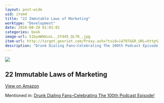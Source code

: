```yaml
---
layout: post-wide
uid: item4
title: "22 Immutable Laws of Marketing"
worktype: "Development"
date: 2016-08-20 01:01:01
categories: book
image-url: 51bymWkKusL._SY445_QL70_.jpg
item-url: http://target.georiot.com/Proxy.ashx?tsid=14707&GR_URL=http%3A%2F%2Fwww.amazon.com%2F22-Immutable-Laws-Marketing-Explained-ebook%2Fdp%2FB000FC10HA%2F
description: "Drunk Dialing Fans–Celebrating The 100th Podcast Episode!"
---
```

<a href="http://target.georiot.com/Proxy.ashx?tsid=14707&GR_URL=http%3A%2F%2Fwww.amazon.com%2F22-Immutable-Laws-Marketing-Explained-ebook%2Fdp%2FB000FC10HA%2F" target="blank"><img src="../../../../img/thumbs/51bymWkKusL._SY445_QL70_.jpg" class="prod-img"></a>
<h2>22 Immutable Laws of Marketing</h2>
<p><a class="btn btn-primary" href="http://target.georiot.com/Proxy.ashx?tsid=14707&GR_URL=http%3A%2F%2Fwww.amazon.com%2F22-Immutable-Laws-Marketing-Explained-ebook%2Fdp%2FB000FC10HA%2F" target="blank">View on Amazon</a><p>
<p>Mentioned in: <a href="http://fourhourworkweek.com/2015/09/11/drunk-dialing/" target="blank">Drunk Dialing Fans–Celebrating The 100th Podcast Episode!</a></p>
